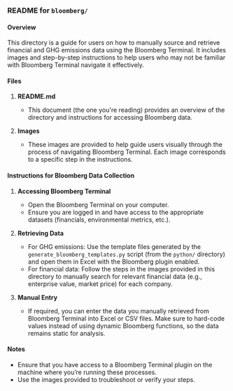 ### README for `bloomberg/`

#### Overview

This directory is a guide for users on how to manually source and retrieve financial and GHG emissions data using the Bloomberg Terminal. It includes images and step-by-step instructions to help users who may not be familiar with Bloomberg Terminal navigate it effectively.

#### Files

1. **README.md**

   - This document (the one you're reading) provides an overview of the directory and instructions for accessing Bloomberg data.

2. **Images**
   - These images are provided to help guide users visually through the process of navigating Bloomberg Terminal. Each image corresponds to a specific step in the instructions.

#### Instructions for Bloomberg Data Collection

1. **Accessing Bloomberg Terminal**

   - Open the Bloomberg Terminal on your computer.
   - Ensure you are logged in and have access to the appropriate datasets (financials, environmental metrics, etc.).

2. **Retrieving Data**

   - For GHG emissions: Use the template files generated by the `generate_bloomberg_templates.py` script (from the `python/` directory) and open them in Excel with the Bloomberg plugin enabled.
   - For financial data: Follow the steps in the images provided in this directory to manually search for relevant financial data (e.g., enterprise value, market price) for each company.

3. **Manual Entry**
   - If required, you can enter the data you manually retrieved from Bloomberg Terminal into Excel or CSV files. Make sure to hard-code values instead of using dynamic Bloomberg functions, so the data remains static for analysis.

#### Notes

- Ensure that you have access to a Bloomberg Terminal plugin on the machine where you’re running these processes.
- Use the images provided to troubleshoot or verify your steps.
